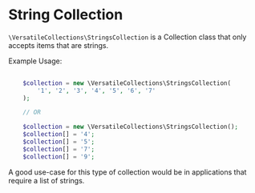 # String Collection

`\VersatileCollections\StringsCollection` is a Collection class that only accepts
items that are strings.

Example Usage:

```php
    
    $collection = new \VersatileCollections\StringsCollection(
        '1', '2', '3', '4', '5', '6', '7'
    );

    // OR

    $collection = new \VersatileCollections\StringsCollection();
    $collection[] = '4';
    $collection[] = '5';
    $collection[] = '7';
    $collection[] = '9';
```

A good use-case for this type of collection would be in applications that require
a list of strings.
